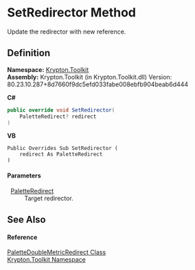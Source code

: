 # SetRedirector Method


Update the redirector with new reference.



## Definition
**Namespace:** <a href="79d2eac2-21f4-54ff-7552-b20c33c30600.md">Krypton.Toolkit</a>  
**Assembly:** Krypton.Toolkit (in Krypton.Toolkit.dll) Version: 80.23.10.287+8d7660f9dc5efd033fabe008ebfb904beab6d444

**C#**
``` C#
public override void SetRedirector(
	PaletteRedirect? redirect
)
```
**VB**
``` VB
Public Overrides Sub SetRedirector ( 
	redirect As PaletteRedirect
)
```



#### Parameters
<dl><dt>  <a href="eb4bd14d-b283-a570-c104-b4d55603d473.md">PaletteRedirect</a></dt><dd>Target redirector.</dd></dl>

## See Also


#### Reference
<a href="b79af171-58e8-a75e-5ebe-18f169ce59e8.md">PaletteDoubleMetricRedirect Class</a>  
<a href="79d2eac2-21f4-54ff-7552-b20c33c30600.md">Krypton.Toolkit Namespace</a>  
